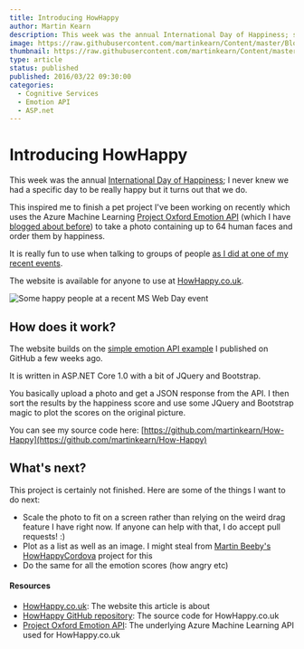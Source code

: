 ```yaml
---
title: Introducing HowHappy
author: Martin Kearn
description: This week was the annual International Day of Happiness; so i built a website ot see hwo happy you are based on your face using the Cognitive Services Emotion API
image: https://raw.githubusercontent.com/martinkearn/Content/master/Blogs/Images/HowHappyScreenShot.PNG
thumbnail: https://raw.githubusercontent.com/martinkearn/Content/master/Blogs/Images/HowHappyScreenShot.PNG
type: article
status: published
published: 2016/03/22 09:30:00
categories: 
  - Cognitive Services
  - Emotion API
  - ASP.net
---
```


# Introducing HowHappy

This week was the annual [International Day of Happiness](http://www.dayofhappiness.net/); I never knew we had a specific day to be really happy but it turns out that we do. 

This inspired me to finish a pet project I've been working on recently which uses the Azure Machine Learning [Project Oxford Emotion API](https://www.projectoxford.ai/emotion) (which I have [blogged about before](https://blogs.msdn.microsoft.com/martinkearn/2016/03/07/using-the-project-oxford-emotion-api-in-c-and-javascript/)) to take a photo containing up to 64 human faces and order them by happiness. 

It is really fun to use when talking to groups of people [as I did at one of my recent events](https://blogs.msdn.microsoft.com/martinkearn/2016/03/07/using-the-project-oxford-emotion-api-in-c-and-javascript/). 

The website is available for anyone to use at [HowHappy.co.uk](http://howhappy.co.uk). 

![Some happy people at a recent MS Web Day event](https://raw.githubusercontent.com/martinkearn/Content/master/Blogs/Images/HowHappyScreenShot.PNG)

## How does it work?

The website builds on the [simple emotion API example](https://github.com/martinkearn/Project-Oxford-Emotion-API-sample) I published on GitHub a few weeks ago. 

It is written in ASP.NET Core 1.0 with a bit of JQuery and Bootstrap. 

You basically upload a photo and get a JSON response from the API. I then sort the results by the happiness score and use some JQuery and Bootstrap magic to plot the scores on the original picture.

You can see my source code here: [https://github.com/martinkearn/How-Happy](https://github.com/martinkearn/How-Happy)

## What's next?

This project is certainly not finished. Here are some of the things I want to do next:

* Scale the photo to fit on a screen rather than relying on the weird drag feature I have right now. If anyone can help with that, I do accept pull requests! :)
* Plot as a list as well as an image. I might steal from [Martin Beeby's HowHappyCordova](https://github.com/thebeebs/howhappycordova) project for this
* Do the same for all the emotion scores (how angry etc)

#### Resources

* [HowHappy.co.uk](http://howhappy.co.uk): The website this article is about
* [HowHappy GitHub repository](https://github.com/martinkearn/How-Happy): The source code for HowHappy.co.uk
* [Project Oxford Emotion API](https://www.projectoxford.ai/emotion): The underlying Azure Machine Learning API used for HowHappy.co.uk
